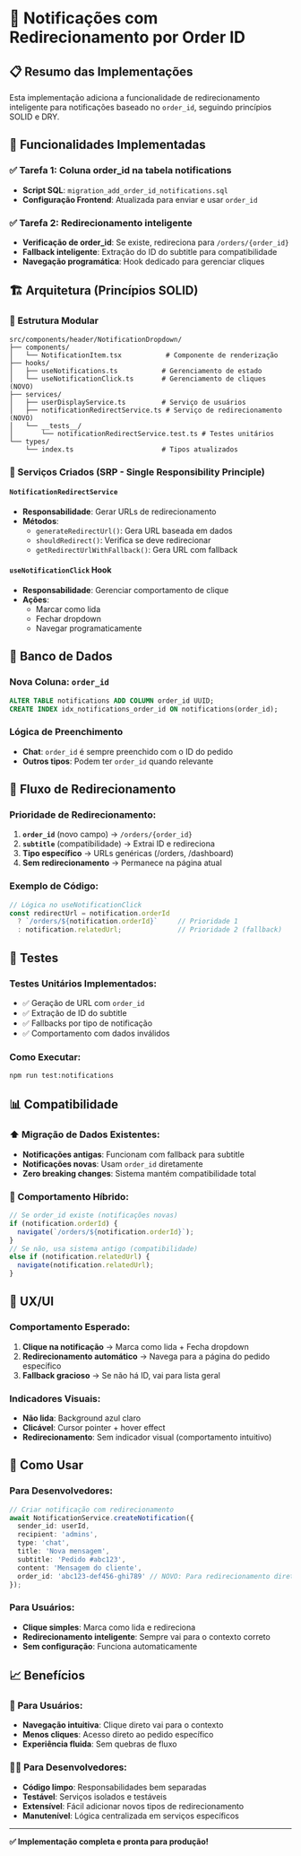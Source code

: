 # 🔔 Notificações com Redirecionamento por Order ID

## 📋 Resumo das Implementações

Esta implementação adiciona a funcionalidade de redirecionamento inteligente para notificações baseado no `order_id`, seguindo princípios SOLID e DRY.

## 🎯 Funcionalidades Implementadas

### ✅ Tarefa 1: Coluna order_id na tabela notifications
- **Script SQL**: `migration_add_order_id_notifications.sql`
- **Configuração Frontend**: Atualizada para enviar e usar `order_id`

### ✅ Tarefa 2: Redirecionamento inteligente
- **Verificação de order_id**: Se existe, redireciona para `/orders/{order_id}`
- **Fallback inteligente**: Extração do ID do subtitle para compatibilidade
- **Navegação programática**: Hook dedicado para gerenciar cliques

## 🏗️ Arquitetura (Princípios SOLID)

### 📁 Estrutura Modular
```
src/components/header/NotificationDropdown/
├── components/
│   └── NotificationItem.tsx           # Componente de renderização
├── hooks/
│   ├── useNotifications.ts           # Gerenciamento de estado
│   └── useNotificationClick.ts       # Gerenciamento de cliques (NOVO)
├── services/
│   ├── userDisplayService.ts         # Serviço de usuários
│   ├── notificationRedirectService.ts # Serviço de redirecionamento (NOVO)
│   └── __tests__/
│       └── notificationRedirectService.test.ts # Testes unitários
└── types/
    └── index.ts                      # Tipos atualizados
```

### 🔧 Serviços Criados (SRP - Single Responsibility Principle)

#### `NotificationRedirectService`
- **Responsabilidade**: Gerar URLs de redirecionamento
- **Métodos**:
  - `generateRedirectUrl()`: Gera URL baseada em dados
  - `shouldRedirect()`: Verifica se deve redirecionar
  - `getRedirectUrlWithFallback()`: Gera URL com fallback

#### `useNotificationClick` Hook
- **Responsabilidade**: Gerenciar comportamento de clique
- **Ações**:
  - Marcar como lida
  - Fechar dropdown
  - Navegar programaticamente

## 💾 Banco de Dados

### Nova Coluna: `order_id`
```sql
ALTER TABLE notifications ADD COLUMN order_id UUID;
CREATE INDEX idx_notifications_order_id ON notifications(order_id);
```

### Lógica de Preenchimento
- **Chat**: `order_id` é sempre preenchido com o ID do pedido
- **Outros tipos**: Podem ter `order_id` quando relevante

## 🚀 Fluxo de Redirecionamento

### Prioridade de Redirecionamento:
1. **`order_id`** (novo campo) → `/orders/{order_id}`
2. **`subtitle`** (compatibilidade) → Extrai ID e redireciona
3. **Tipo específico** → URLs genéricas (/orders, /dashboard)
4. **Sem redirecionamento** → Permanece na página atual

### Exemplo de Código:
```typescript
// Lógica no useNotificationClick
const redirectUrl = notification.orderId 
  ? `/orders/${notification.orderId}`     // Prioridade 1
  : notification.relatedUrl;              // Prioridade 2 (fallback)
```

## 🧪 Testes

### Testes Unitários Implementados:
- ✅ Geração de URL com `order_id`
- ✅ Extração de ID do subtitle
- ✅ Fallbacks por tipo de notificação
- ✅ Comportamento com dados inválidos

### Como Executar:
```bash
npm run test:notifications
```

## 📊 Compatibilidade

### ⬆️ Migração de Dados Existentes:
- **Notificações antigas**: Funcionam com fallback para subtitle
- **Notificações novas**: Usam `order_id` diretamente
- **Zero breaking changes**: Sistema mantém compatibilidade total

### 🔄 Comportamento Híbrido:
```typescript
// Se order_id existe (notificações novas)
if (notification.orderId) {
  navigate(`/orders/${notification.orderId}`);
}
// Se não, usa sistema antigo (compatibilidade)
else if (notification.relatedUrl) {
  navigate(notification.relatedUrl);
}
```

## 🎨 UX/UI

### Comportamento Esperado:
1. **Clique na notificação** → Marca como lida + Fecha dropdown
2. **Redirecionamento automático** → Navega para a página do pedido específico
3. **Fallback gracioso** → Se não há ID, vai para lista geral

### Indicadores Visuais:
- **Não lida**: Background azul claro
- **Clicável**: Cursor pointer + hover effect
- **Redirecionamento**: Sem indicador visual (comportamento intuitivo)

## 🔧 Como Usar

### Para Desenvolvedores:
```typescript
// Criar notificação com redirecionamento
await NotificationService.createNotification({
  sender_id: userId,
  recipient: 'admins',
  type: 'chat',
  title: 'Nova mensagem',
  subtitle: 'Pedido #abc123',
  content: 'Mensagem do cliente',
  order_id: 'abc123-def456-ghi789' // NOVO: Para redirecionamento direto
});
```

### Para Usuários:
- **Clique simples**: Marca como lida e redireciona
- **Redirecionamento inteligente**: Sempre vai para o contexto correto
- **Sem configuração**: Funciona automaticamente

## 📈 Benefícios

### 🎯 Para Usuários:
- **Navegação intuitiva**: Clique direto vai para o contexto
- **Menos cliques**: Acesso direto ao pedido específico
- **Experiência fluida**: Sem quebras de fluxo

### 👨‍💻 Para Desenvolvedores:
- **Código limpo**: Responsabilidades bem separadas
- **Testável**: Serviços isolados e testáveis
- **Extensível**: Fácil adicionar novos tipos de redirecionamento
- **Manutenível**: Lógica centralizada em serviços específicos

---

**✅ Implementação completa e pronta para produção!**
